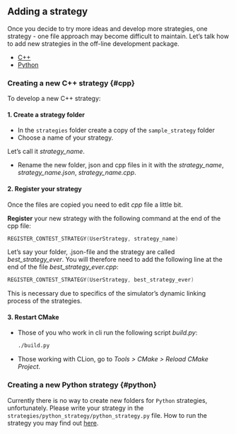 ## Adding a strategy

Once you decide to try more ideas and develop more strategies, one strategy - one file approach may become difficult to maintain. Let’s talk how to add new strategies in the off-line development package.

- [C++](#cpp)
- [Python](#python)

### Creating a new C++ strategy {#cpp}

To develop a new C++ strategy:


#### 1. Create a strategy folder

- In the `strategies` folder create a copy of the `sample_strategy` folder
- Choose a name of your strategy.

Let’s call it *strategy_name*.

- Rename the new folder, json and cpp files in it with the  *strategy_name*, *strategy_name.json*, *strategy_name.cpp*.


#### 2. Register your strategy

Once the files are copied you need to edit *cpp* file a little bit.

**Register** your new strategy with the following command at the end of the cpp file:

```c++
REGISTER_CONTEST_STRATEGY(UserStrategy, strategy_name)
```

Let’s say your folder, .json-file and the strategy are called *best_strategy_ever*. You will therefore need to add the following line at the end of the file *best_strategy_ever.cpp*:

```c++
REGISTER_CONTEST_STRATEGY(UserStrategy, best_strategy_ever)
```

This is necessary due to specifics of the simulator’s dynamic linking process of the strategies.


#### 3. Restart CMake

- Those of you who work in cli run the following script *build.py*:
  ```bash
  ./build.py
  ```
- Those working with CLion, go to *Tools > CMake > Reload CMake Project*.

### Creating a new Python strategy {#python}

Currently there is no way to create new folders for `Python` strategies, unfortunately.
Please write your strategy in the
 `strategies/python_strategy/python_strategy.py` file. 
How to run the strategy you may find out [here](run_strategy.md).


<!-- TODO(asalikhov): it may be allowed to write in another files -->
<!-- To create a new strategy in Python:

#### 1. Создайте папку стратегии

#### 1. Create a strategy folder

- In the `strategies` folder create a `python_strategy` folder copy
- Choose a new for your strategy.
  Let’s call it *strategy_name*.
- Name a new folder, json and cpp files  *strategy_name*, *strategy_name.json*, *strategy_name.cpp*.


**Note**: do not rename any other files.

Your strategy code should be in the *python_strategy.py* file.

Next you may [run](run_strategy.md) the new strategy. -->


